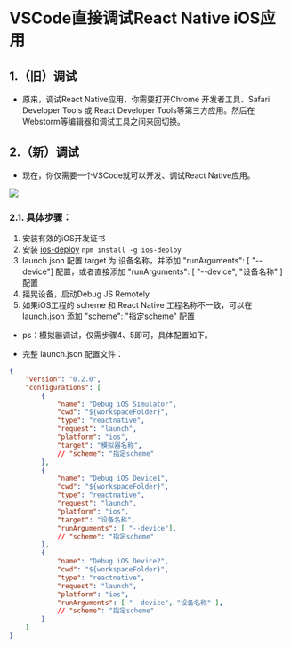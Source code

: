 # VSCode直接调试React Native iOS应用

## 1.（旧）调试

* 原来，调试React Native应用，你需要打开Chrome 开发者工具、Safari Developer Tools 或 React Developer Tools等第三方应用。然后在Webstorm等编辑器和调试工具之间来回切换。

## 2.（新）调试

* 现在，你仅需要一个VSCode就可以开发、调试React Native应用。

 ![](https://github.com/cp110/Docs/blob/master/React%20Native/Screenshots/vscode_debugging.png)

### 2.1. 具体步骤：

1. 安装有效的iOS开发证书
2. 安装 [ios-deploy](https://www.npmjs.com/package/ios-deploy) `npm install -g ios-deploy`
3. launch.json 配置 target 为 设备名称，并添加 "runArguments": [ "--device"] 配置，或者直接添加 "runArguments": [ "--device", "设备名称" ] 配置
4. 摇晃设备，启动Debug JS Remotely
5. 如果iOS工程的 scheme 和 React Native 工程名称不一致，可以在 launch.json 添加 "scheme": "指定scheme" 配置

* ps：模拟器调试，仅需步骤4、5即可，具体配置如下。

* 完整 launch.json 配置文件：

```json
{
    "version": "0.2.0",
    "configurations": [
        {
            "name": "Debug iOS Simulator",
            "cwd": "${workspaceFolder}",
            "type": "reactnative",
            "request": "launch",
            "platform": "ios",
            "target": "模拟器名称",
            // "scheme": "指定scheme"
        },
        {
            "name": "Debug iOS Device1",
            "cwd": "${workspaceFolder}",
            "type": "reactnative",
            "request": "launch",
            "platform": "ios",
            "target": "设备名称",
            "runArguments": [ "--device"],
            // "scheme": "指定scheme"
        },
        {
            "name": "Debug iOS Device2",
            "cwd": "${workspaceFolder}",
            "type": "reactnative",
            "request": "launch",
            "platform": "ios",
            "runArguments": [ "--device", "设备名称" ],
            // "scheme": "指定scheme"
        }
    ]
}
```
